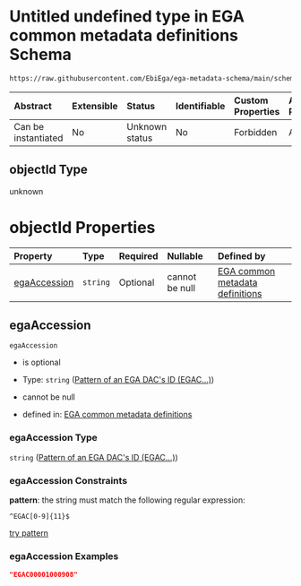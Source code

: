 # Untitled undefined type in EGA common metadata definitions Schema

```txt
https://raw.githubusercontent.com/EbiEga/ega-metadata-schema/main/schemas/EGA.common-definitions.json#/definitions/objectIdAndObjectTypeCheck/anyOf/10/properties/objectId
```



| Abstract            | Extensible | Status         | Identifiable | Custom Properties | Additional Properties | Access Restrictions | Defined In                                                                                           |
| :------------------ | :--------- | :------------- | :----------- | :---------------- | :-------------------- | :------------------ | :--------------------------------------------------------------------------------------------------- |
| Can be instantiated | No         | Unknown status | No           | Forbidden         | Allowed               | none                | [EGA.common-definitions.json\*](../../../schemas/EGA.common-definitions.json "open original schema") |

## objectId Type

unknown

# objectId Properties

| Property                      | Type     | Required | Nullable       | Defined by                                                                                                                                                                                                                                                                                                                                                                                                                          |
| :---------------------------- | :------- | :------- | :------------- | :---------------------------------------------------------------------------------------------------------------------------------------------------------------------------------------------------------------------------------------------------------------------------------------------------------------------------------------------------------------------------------------------------------------------------------- |
| [egaAccession](#egaaccession) | `string` | Optional | cannot be null | [EGA common metadata definitions](ega-12-definitions-check-that-the-objectids-accession-pattern-and-objecttype-match-anyof-dac-objectid-and-objecttype-check-properties-objectid-properties-pattern-of-an-ega-dacs-id-egac.md "https://raw.githubusercontent.com/EbiEga/ega-metadata-schema/main/schemas/EGA.common-definitions.json#/definitions/objectIdAndObjectTypeCheck/anyOf/10/properties/objectId/properties/egaAccession") |

## egaAccession



`egaAccession`

*   is optional

*   Type: `string` ([Pattern of an EGA DAC's ID (EGAC...)](ega-12-definitions-check-that-the-objectids-accession-pattern-and-objecttype-match-anyof-dac-objectid-and-objecttype-check-properties-objectid-properties-pattern-of-an-ega-dacs-id-egac.md))

*   cannot be null

*   defined in: [EGA common metadata definitions](ega-12-definitions-check-that-the-objectids-accession-pattern-and-objecttype-match-anyof-dac-objectid-and-objecttype-check-properties-objectid-properties-pattern-of-an-ega-dacs-id-egac.md "https://raw.githubusercontent.com/EbiEga/ega-metadata-schema/main/schemas/EGA.common-definitions.json#/definitions/objectIdAndObjectTypeCheck/anyOf/10/properties/objectId/properties/egaAccession")

### egaAccession Type

`string` ([Pattern of an EGA DAC's ID (EGAC...)](ega-12-definitions-check-that-the-objectids-accession-pattern-and-objecttype-match-anyof-dac-objectid-and-objecttype-check-properties-objectid-properties-pattern-of-an-ega-dacs-id-egac.md))

### egaAccession Constraints

**pattern**: the string must match the following regular expression:&#x20;

```regexp
^EGAC[0-9]{11}$
```

[try pattern](https://regexr.com/?expression=%5EEGAC%5B0-9%5D%7B11%7D%24 "try regular expression with regexr.com")

### egaAccession Examples

```json
"EGAC00001000908"
```
